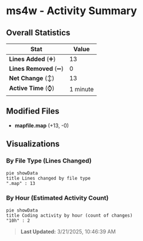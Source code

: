 # ms4w - Activity Summary 

## Overall Statistics

| Stat                   | Value                                                             |
| ---------------------- | ----------------------------------------------------------------- |
| **Lines Added** (➕)   | 13                                          |
| **Lines Removed** (➖) | 0                                        |
| **Net Change** (↕)    | 13                |
| **Active Time** (⌚)   | 1 minute |


## Modified Files
- **mapfile.map** (+13, -0)

## Visualizations

### By File Type (Lines Changed)

```mermaid
pie showData
title Lines changed by file type
".map" : 13
```

### By Hour (Estimated Activity Count)

```mermaid
pie showData
title Coding activity by hour (count of changes)
"10h" : 2
```


> **Last Updated:** 3/21/2025, 10:46:39 AM